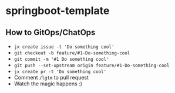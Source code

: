 # springboot-template

## How to GitOps/ChatOps
- `jx create issue -t 'Do something cool'`
- `git checkout -b feature/#1-Do-something-cool`
- `git commit -m '#1 Do something cool'`
- `git push --set-upstream origin feature/#1-Do-something-cool`
- `jx create pr -t 'Do something cool'`
- Comment `/lgtm` to pull request
- Watch the magic happens :)